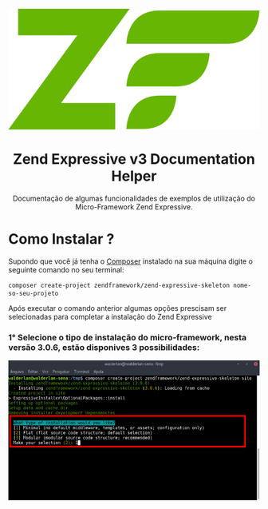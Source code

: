 <p align="center">
  <img src="https://github.com/WalderlanSena/zend-expressive-documentation/blob/master/imagens/zf-logo-mark.svg" />  
</p>

<h1 align="center">Zend Expressive v3 Documentation Helper</h1>
<p align="center">Documentação de algumas funcionalidades de exemplos de utilização do Micro-Framework Zend Expressive.</p>


<h1>Como Instalar ?</h1>

<p>Supondo que você já tenha o <a href="https://getcomposer.org/download/" target="_blank">Composer</a> instalado na sua máquina digite o seguinte comando no seu terminal: </p>

```
composer create-project zendframework/zend-expressive-skeleton nome-so-seu-projeto
```

<p>Após executar o comando anterior algumas opções prescisam ser selecionadas para completar a instalação do Zend Expressive</p>

<h3>1° Selecione o tipo de instalação do micro-framework, nesta versão 3.0.6, estão disponives 3 possibilidades: </h3>

<p align="center">
  <img src="https://github.com/WalderlanSena/zend-expressive-documentation/blob/master/imagens/01.png" />
</p>
